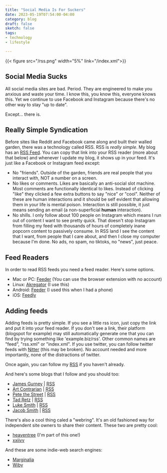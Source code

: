 ```yaml
---
title: "Social Media Is For Suckers"
date: 2023-05-19T07:54:00-04:00
category: blog
draft: false
sketch: false
tags: 
- technology
- lifestyle

---
```


{{< figure src="/rss.png" width="5%" link="/index.xml">}}

## Social Media Sucks

All social media sites are bad. Period.
They are engineered to make you anxious and waste your time.
I know this, you know this, everyone knows this.
Yet we continue to use Facebook and Instagram because there's no other way to stay "up to date".

Except... there is.

## Really Simple Syndication

Before sites like Reddit and Facebook came along and built their walled garden, there was a technology called RSS.
RSS is *really simple*.
My blog has an [RSS Feed](/index.xml).
You can copy that link into your RSS reader (more about that below) and whenever I update my blog, it shows up in your feed.
It's just like a Facebook or Instagram feed except:
- No "friends". Outside of the garden, friends are real people that you interact with, NOT a number on a screen.
- No likes or comments. Likes are basically an anti-social slot machine. 
Most comments are functionally identical to likes. Instead of clicking "like" they clicked a few extra buttons to say "nice" or "cool". 
Neither of these are human interactions and it should be self evident that allowing them in your life is mental poison.
Interaction is still possible, it just means sending an email (a non-superficial **human** interaction).
- No shills. I only follow about 100 people on Instagram which means I run out of content I want to see pretty quick.
That doesn't stop Instagram from filling my feed with thousands of hours of completely inane popcorn content to passively consume. In RSS land I see the content that I want, from people that I care about, and then I close my computer because I'm done.
No ads, no spam, no tiktoks, no "news", just peace.

## Feed Readers 

In order to read RSS feeds you need a feed reader. Here's some options.

- Mac or PC: [Feeder](https://feeder.co/) (You can use the browser extension with no account)
- Linux: [Akregator](https://apps.kde.org/akregator/) (I use this)
- Android: [Feeder](https://github.com/spacecowboy/Feeder) (I used this when I had a phone)
- iOS: [Feedly](https://feedly.com)

## Adding feeds

Adding feeds is pretty simple.
If you see a little rss icon, just copy the link and put it into your feed reader.
If you don't see a link, their platform (blogspot for example) may still automatically generate one that you can find by trying something like 'example.biz/rss'. Other common names are "feed", "rss.xml" or "index.xml".
If you use twitter, you can follow twitter feeds with [Nitter](nitter.net) (this may be broken).
No account needed and more importantly, none of the distractions of twitter.

Once again, you can follow my [RSS](/index.xml) if you haven't already.

And here's some blogs that I follow and you should too:

- [James Gurney](gurneyjourney.blogspot.com) | [RSS](https://feeds.feedburner.com/blogspot/NVaYV)
- [Art Contrarian](https://artcontrarian.blogspot.com/) | [RSS](https://artcontrarian.blogspot.com/feeds/posts/default)
- [Pete the Street](https://www.peterbrownneac.com/blog/) | [RSS](https://www.peterbrownneac.com/blog/feed/)
- [Tad Retz](https://www.tadretz.com) | [RSS](https://nitter.net/tadretz/rss)
- [Luke Smith](https://lukesmith.xyz) | [RSS](https://lukesmith.xyz/rss)
- [Jacob Smith](https://jacobwsmith.xyz) | [RSS](https://jacobwsmith.xyz/feed.xml)


There's also a cool thing caled a "webring".
It's an old fashioned way for independent site owners to share their content.
These two are pretty cool:

- [heaventree](https://heaventree.xyz/) (I'm part of this one!)
- [xxiivv](https://webring.xxiivv.com/)

And these are some indie-web search engines:

- [Marginalia](https://search.marginalia.nu/)
- [Wiby](https://wiby.me)
